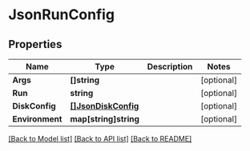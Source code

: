 # JsonRunConfig

## Properties

Name | Type | Description | Notes
------------ | ------------- | ------------- | -------------
**Args** | **[]string** |  | [optional] 
**Run** | **string** |  | [optional] 
**DiskConfig** | [**[]JsonDiskConfig**](json_Disk_config.md) |  | [optional] 
**Environment** | **map[string]string** |  | [optional] 

[[Back to Model list]](../README.md#documentation-for-models) [[Back to API list]](../README.md#documentation-for-api-endpoints) [[Back to README]](../README.md)



